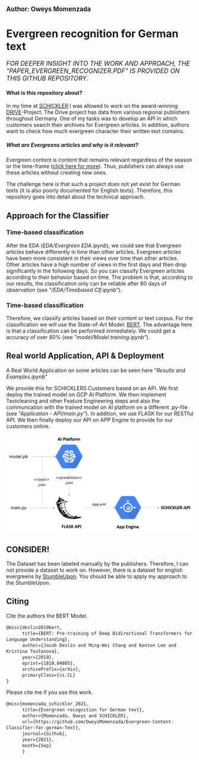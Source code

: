 <big><b> Author: Oweys Momenzada </big></b>

# Evergreen recognition for German text
<big><i> FOR DEEPER INSIGHT INTO THE WORK AND APPROACH, THE "PAPER_EVERGREEN_RECOGNIZER.PDF" IS PROVIDED ON THIS GITHUB REPOSITORY. </i></big>

#### What is this repository about?
In my time at <a href="https://www.schickler.de/">SCHICKLER</a> I was allowed to work on the award-winning <a href="https://www.presseportal.de/pm/8218/4932175">DRIVE</a>-Project.
The Drive project has data from various regional publishers throughout Germany. 
One of my tasks was to develop an API in which customers search their archives for Evergreen articles. In addition, authors want to check how much evergreen character their written text contains.

##### What are Evergreens articles and why is it relevant?

Evergreen content is content that remains relevant regardless of the season or the time-frame (<a href="https://www.brainlabsdigital.com/blog/what-is-evergreen-content/#:~:text=Evergreen%20content%20definition,that%20never%20lose%20their%20leaves.">click here for more</a>). Thus, publishers can always use these articles without creating new ones. 

The challenge here is that such a project does not yet exist for German texts (it is also poorly documented for English texts). 
Therefore, this repository goes into detail about the technical approach. 

## Approach for the Classifier

### Time-based classification
After the EDA (<i>EDA/Evergreen EDA.ipynb</i>), we could see that Evergreen articles behave differently in time than other articles. Evergreen articles have been more consistent in their views over time than other articles. Other articles have a high number of views in the first days and then drop significantly in the following days. So you can classify Evergreen articles according to their behavior based on time. The problem is that, according to our results, the classification only can be reliable after 80 days of observation (see <i>"/EDA/Timebased Clf.ipynb"</i>). 

### Time-based classification
Therefore, we classify articles based on their content or text corpus. For the classification we will use the State-of-Art Model: <a href="https://arxiv.org/abs/1810.04805">BERT</a>. The advantage here is that a classification can be performed immediately. We could get a accuracy of over 80% (see <i>"model/Model training.ipynb"</i>). 


## Real world Application, API & Deployment

A Real World Application on some articles can be seen  here "<i>Results and Examples.ipynb</i>"

We provide this for SCHICKLERS Customers based on an API. We first deploy the trained model on GCP AI Platform. We then implement Textcleaning and other Feature Engineering steps and also the communcation with the trained model on AI platform on a different .py-file (see <i>"Application - API/main.py"</i>). In addition, we use FLASK for our RESTful API. We then finally deploy our API on APP Engine to provide for our customers online. 

![Workflow](https://github.com/OweysMomenzada/Evergreen-Content-Classifier-for-german-Text/blob/main/EDA/images/Workflow.png)

## CONSIDER!
The Dataset has been labeled manually by the publishers. Therefore, I can not provide a dataset to work on. However, there is a dataset for english evergreens
by <a href="https://www.kaggle.com/c/stumbleupon">StumbleUpon</a>. You should be able to apply my approach to the StumbleUpon.

## Citing

Cite the authors the BERT Model.
``` 
@misc{devlin2019bert,
      title={BERT: Pre-training of Deep Bidirectional Transformers for Language Understanding}, 
      author={Jacob Devlin and Ming-Wei Chang and Kenton Lee and Kristina Toutanova},
      year={2019},
      eprint={1810.04805},
      archivePrefix={arXiv},
      primaryClass={cs.CL}
}
```

Please cite me if you use this work.
```
@misc{momenzada_schickler_2021, 
      title={Evergreen recognition for German text}, 
      author={Momenzada, Oweys and SCHICKLER}, 
      url={https://github.com/OweysMomenzada/Evergreen-Content-Classifier-for-german-Text}, 
      journal={Github}, 
      year={2021}, 
      month={Sep}
      } 
```
